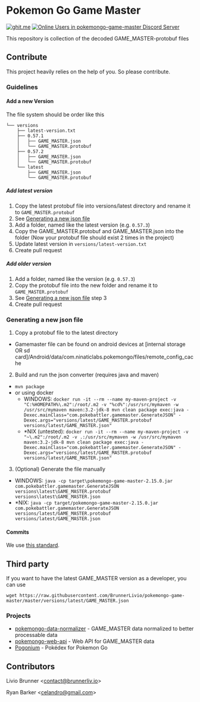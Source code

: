 ﻿# Pokemon Go Game Master

[![ghit.me](https://ghit.me/badge.svg?repo=BrunnerLivio/pokemongo-game-master)](https://ghit.me/repo/BrunnerLivio/pokemongo-game-master)
[![Online Users in pokemongo-game-master Discord Server](https://discordapp.com/api/guilds/293741011665027073/embed.png)](https://discord.gg/ssVqwvX)


This repository is collection of the decoded GAME_MASTER-protobuf files

## Contribute

This project heavily relies on the help of you. So please contribute. 

### Guidelines

#### Add a new Version
The file system should be order like this
```
└── versions
    ├── latest-version.txt
    ├── 0.57.1
    │   ├── GAME_MASTER.json
    │   └── GAME_MASTER.protobuf
    ├── 0.57.2
    │   ├── GAME_MASTER.json
    │   └── GAME_MASTER.protobuf
    └── latest
        ├── GAME_MASTER.json
        └── GAME_MASTER.protobuf
```
##### Add latest version
1. Copy the latest protobuf file into versions/latest directory and rename it to `GAME_MASTER.protobuf`
2. See [Generating a new json file](#generating-a-new-json-file)
3. Add a folder, named like the latest version (e.g. `0.57.3`)
4. Copy the GAME_MASTER.protobuf and GAME_MASTER.json into the folder (Now your protobuf file should exist 2 times in the project)
4. Update latest version in `versions/latest-version.txt`
6. Create pull request


##### Add older version
1. Add a folder, named like the version (e.g. `0.57.3`)
2. Copy the protobuf file into the new folder and rename it to `GAME_MASTER.protobuf`
3. See [Generating a new json file](#generating-a-new-json-file) step 3
4. Create pull request


### Generating a new json file
1. Copy a protobuf file to the latest directory
  * Gamemaster file can be found on android devices at [internal storage OR sd card]/Android/data/com.ninaticlabs.pokemongo/files/remote_config_cache
2. Build and run the json converter (requires java and maven)
  * `mvn package`
  * or using docker
    * WINDOWS: `docker run -it --rm --name my-maven-project -v "C:%HOMEPATH%\.m2":/root/.m2 -v "%cd%":/usr/src/mymaven -w /usr/src/mymaven maven:3.2-jdk-8 mvn clean package exec:java -Dexec.mainClass="com.pokebattler.gamemaster.GenerateJSON" -Dexec.args="versions/latest/GAME_MASTER.protobuf versions/latest/GAME_MASTER.json"`
    * *NIX (untested): `docker run -it --rm --name my-maven-project -v "~\.m2":/root/.m2 -v .:/usr/src/mymaven -w /usr/src/mymaven maven:3.2-jdk-8 mvn clean package exec:java -Dexec.mainClass="com.pokebattler.gamemaster.GenerateJSON" -Dexec.args="versions/latest/GAME_MASTER.protobuf versions/latest/GAME_MASTER.json"`

3. (Optional) Generate the file manually
  * WINDOWS: `java -cp target\pokemongo-game-master-2.15.0.jar com.pokebattler.gamemaster.GenerateJSON versions\latest\GAME_MASTER.protobuf versions\latest\GAME_MASTER.json`
  * *NIX: `java -cp target/pokemongo-game-master-2.15.0.jar com.pokebattler.gamemaster.GenerateJSON versions/latest/GAME_MASTER.protobuf versions/latest/GAME_MASTER.json`

  
#### Commits

We use [this standard](https://github.com/erlang/otp/wiki/Writing-good-commit-messages).

## Third party
If you want to have the latest GAME_MASTER version as a developer, you can use 
```
wget https://raw.githubusercontent.com/BrunnerLivio/pokemongo-game-master/master/versions/latest/GAME_MASTER.json
```
### Projects

- [pokemongo-data-normalizer](https://github.com/BrunnerLivio/pokemongo-data-normalizer) - GAME_MASTER data normalized to better processable data
- [pokemongo-web-api](https://github.com/BrunnerLivio/pokemongo-web-api) - Web API for GAME_MASTER data
- [Pogonium](https://github.com/truimagz/pogonium) - Pokédex for Pokemon Go



## Contributors

Livio Brunner <<a href="mailto:contact@brunnerliv.io">contact@brunnerliv.io</a>>

Ryan Barker <<a href="mailto:celandro@gmail.com">celandro@gmail.com</a>>
